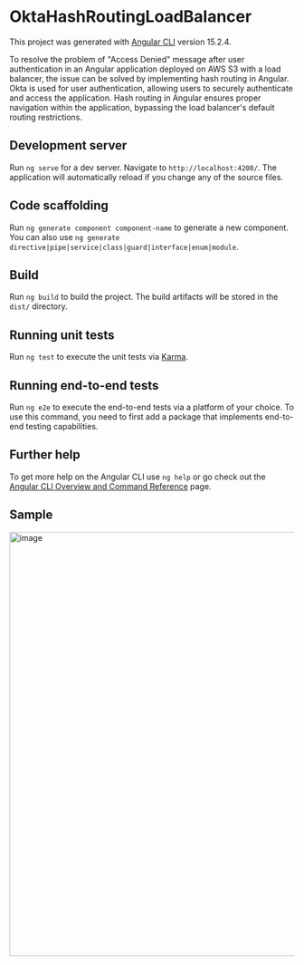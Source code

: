 # OktaHashRoutingLoadBalancer

This project was generated with [Angular CLI](https://github.com/angular/angular-cli) version 15.2.4.

To resolve the problem of "Access Denied" message after user authentication in an Angular application deployed on AWS S3 with a load balancer, the issue can be solved by implementing hash routing in Angular. Okta is used for user authentication, allowing users to securely authenticate and access the application. Hash routing in Angular ensures proper navigation within the application, bypassing the load balancer's default routing restrictions.

## Development server

Run `ng serve` for a dev server. Navigate to `http://localhost:4200/`. The application will automatically reload if you change any of the source files.

## Code scaffolding

Run `ng generate component component-name` to generate a new component. You can also use `ng generate directive|pipe|service|class|guard|interface|enum|module`.

## Build

Run `ng build` to build the project. The build artifacts will be stored in the `dist/` directory.

## Running unit tests

Run `ng test` to execute the unit tests via [Karma](https://karma-runner.github.io).

## Running end-to-end tests

Run `ng e2e` to execute the end-to-end tests via a platform of your choice. To use this command, you need to first add a package that implements end-to-end testing capabilities.

## Further help

To get more help on the Angular CLI use `ng help` or go check out the [Angular CLI Overview and Command Reference](https://angular.io/cli) page.

## Sample

<img width="749" alt="image" src="https://github.com/Rohitarani/Angular-Okta-LoadBalancer-HashRouting/assets/38286634/7b0f57d8-0da4-4b82-b87a-fb47913b86cd">
